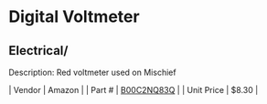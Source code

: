# Digital Voltmeter
## Electrical/
Description: 	Red voltmeter used on Mischief 

| Vendor | Amazon | 
| Part # | [B00C2NQ83Q](https://www.amazon.com/gp/product/B00C2NQ83Q/ref=oh_aui_detailpage_o06_s02?ie=UTF8&psc=1) | 
| Unit Price | $8.30 | 
